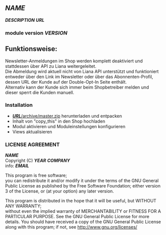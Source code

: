## ___NAME___  
___DESCRIPTION___
___URL___
### module version ___VERSION___

## Funktionsweise:
Newsletter-Anmeldungen im Shop werden komplett deaktiviert und stattdessen über API zu Liana weitergeleitet.  
Die Abmeldung wird aktuell nicht von Liana API unterstützt und funktioniert entweder über den Link im Newsletter oder über das Abonnenten-Profil, dessen URL der Kunde auf der Double-Opt-In Seite enthält.  
Alternativ kann der Kunde sich immer beim Shopbetreiber melden und dieser sperrt die Kunden manuell.

### Installation
* [___URL___/archive/master.zip](___URL___/archive/master.zip) herunterladen und entpacken
* Inhalt von "copy_this" in den Shop hochladen
* Modul aktivieren und Moduleinstellungen konfigurieren
* Views aktualisieren

### LICENSE AGREEMENT
   ___NAME___  
   Copyright (C) ___YEAR___ ___COMPANY___  
   info:  ___EMAIL___  
  
   This program is free software;  
   you can redistribute it and/or modify it under the terms of the GNU General Public License as published by the Free Software Foundation;
   either version 3 of the License, or (at your option) any later version.
  
   This program is distributed in the hope that it will be useful, but WITHOUT ANY WARRANTY;  
   without even the implied warranty of MERCHANTABILITY or FITNESS FOR A PARTICULAR PURPOSE. See the GNU General Public License for more details.
   You should have received a copy of the GNU General Public License along with this program; if not, see <http://www.gnu.org/licenses/>